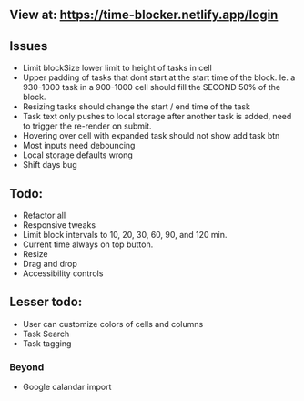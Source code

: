 ## View at: https://time-blocker.netlify.app/login

## Issues

- Limit blockSize lower limit to height of tasks in cell
- Upper padding of tasks that dont start at the start time of the block. Ie. a 930-1000 task in a 900-1000 cell should fill the SECOND 50% of the block.
- Resizing tasks should change the start / end time of the task
- Task text only pushes to local storage after another task is added, need to trigger the re-render on submit.
- Hovering over cell with expanded task should not show add task btn
- Most inputs need debouncing
- Local storage defaults wrong
- Shift days bug

## Todo:

- Refactor all
- Responsive tweaks
- Limit block intervals to 10, 20, 30, 60, 90, and 120 min.
- Current time always on top button.
- Resize
- Drag and drop
- Accessibility controls

## Lesser todo:

- User can customize colors of cells and columns
- Task Search
- Task tagging

### Beyond

- Google calandar import
